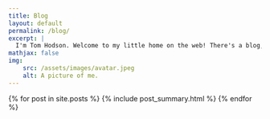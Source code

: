 ```yaml
---
title: Blog
layout: default
permalink: /blog/
excerpt: |
  I'm Tom Hodson. Welcome to my little home on the web! There's a blog, a cv and some projects to look at.
mathjax: false
img:
    src: /assets/images/avatar.jpeg
    alt: A picture of me.
---
```

{% for post in site.posts %}
{% include post_summary.html %}
{% endfor %}